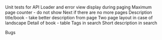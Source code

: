 Unit tests for API
Loader and error view display during paging
Maximum page counter - do not show Next if there are no more pages
Description title/book - take better description from page
Two page layout in case of landscape
Detail of book - table
Tags in search
Short description in search

Bugs

